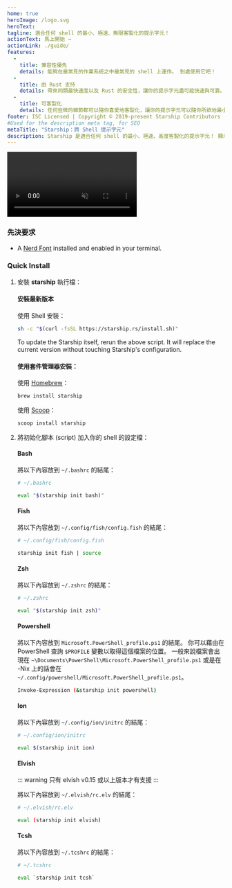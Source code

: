```yaml
---
home: true
heroImage: /logo.svg
heroText:
tagline: 適合任何 shell 的最小、極速、無限客製化的提示字元！
actionText: 馬上開始 →
actionLink: ./guide/
features:
  - 
    title: 兼容性優先
    details: 能夠在最常見的作業系統之中最常見的 shell 上運作。 到處使用它吧！
  - 
    title: 由 Rust 支持
    details: 帶來同類最快速度以及 Rust 的安全性，讓你的提示字元盡可能快速與可靠。
  - 
    title: 可客製化
    details: 任何些微的細節都可以隨你喜愛地客製化，讓你的提示字元可以隨你所欲地最小化或是充滿各種特色。
footer: ISC Licensed | Copyright © 2019-present Starship Contributors
#Used for the description meta tag, for SEO
metaTitle: "Starship：跨 Shell 提示字元"
description: Starship 是適合任何 shell 的最小、極速、高度客製化的提示字元！ 顯示你需要的訊息，同時保持順暢與最小化。 有針對 Bash、Fish、ZSH、Ion 與 Powershell 的快速安裝指南。
---
```


<div class="center">
  <video class="demo-video" muted autoplay loop playsinline>
    <source src="/demo.webm" type="video/webm">
    <source src="/demo.mp4" type="video/mp4">
  </video>
</div>

### 先決要求

- A [Nerd Font](https://www.nerdfonts.com/) installed and enabled in your terminal.

### Quick Install

1. 安裝 **starship** 執行檔：


   #### 安裝最新版本

   使用 Shell 安裝：

   ```sh
   sh -c "$(curl -fsSL https://starship.rs/install.sh)"
   ```
   To update the Starship itself, rerun the above script. It will replace the current version without touching Starship's configuration.


   #### 使用套件管理器安裝：

   使用 [Homebrew](https://brew.sh/)：

   ```sh
   brew install starship
   ```

   使用 [Scoop](https://scoop.sh)：

   ```powershell
   scoop install starship
   ```

1. 將初始化腳本 (script) 加入你的 shell 的設定檔：


   #### Bash

   將以下內容放到 `~/.bashrc` 的結尾：

   ```sh
   # ~/.bashrc

   eval "$(starship init bash)"
   ```


   #### Fish

   將以下內容放到 `~/.config/fish/config.fish` 的結尾：

   ```sh
   # ~/.config/fish/config.fish

   starship init fish | source
   ```


   #### Zsh

   將以下內容放到 `~/.zshrc` 的結尾：

   ```sh
   # ~/.zshrc

   eval "$(starship init zsh)"
   ```


   #### Powershell

   將以下內容放到 `Microsoft.PowerShell_profile.ps1` 的結尾。 你可以藉由在 PowerShell 查詢 `$PROFILE` 變數以取得這個檔案的位置。 一般來說檔案會出現在 `~\Documents\PowerShell\Microsoft.PowerShell_profile.ps1` 或是在 -Nix 上的話會在 `~/.config/powershell/Microsoft.PowerShell_profile.ps1`。

   ```sh
   Invoke-Expression (&starship init powershell)
   ```


   #### Ion

   將以下內容放到 `~/.config/ion/initrc` 的結尾：

   ```sh
   # ~/.config/ion/initrc

   eval $(starship init ion)
   ```

   #### Elvish

   ::: warning 只有 elvish v0.15 或以上版本才有支援 :::

   將以下內容放到 `~/.elvish/rc.elv` 的結尾：

   ```sh
   # ~/.elvish/rc.elv

   eval (starship init elvish)
   ```


   #### Tcsh

   將以下內容放到 `~/.tcshrc` 的結尾：

   ```sh
   # ~/.tcshrc

   eval `starship init tcsh`
   ```
